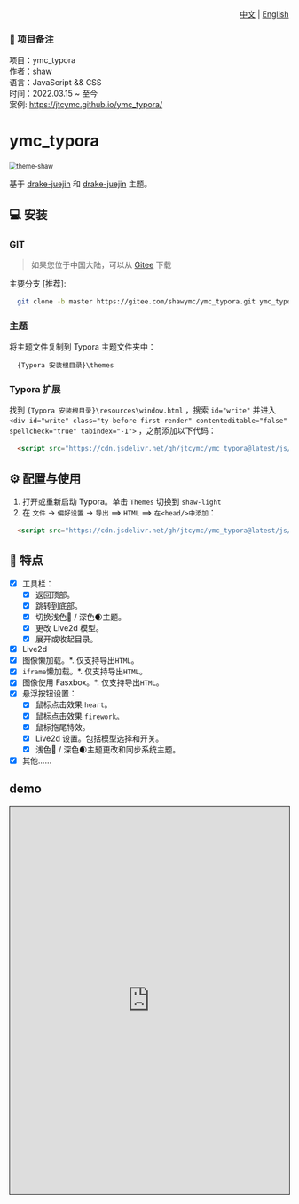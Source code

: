 <div align="right"><a title="Chinese" href="./README_CN.md">中文</a> | <a title="Chinese" href="./README.md">English</a></div>

### 🎉 项目备注
项目：ymc_typora   
作者：shaw  
语言：JavaScript && CSS  
时间：2022.03.15 ~ 至今  
案例:  https://jtcymc.github.io/ymc_typora/
# ymc_typora

<img src="https://cdn.jsdelivr.net/gh/jtcymc/ymc_typora@latest/docs/imgs/theme-shaw.png" style="zoom:80%;" alt="theme-shaw" />


基于 [drake-juejin](https://github.com/liangjingkanji/DrakeTyporaTheme) 和 [drake-juejin](https://github.com/liangjingkanji/DrakeTyporaTheme) 主题。


## 💻 安装


### GIT


> 如果您位于中国大陆，可以从 [Gitee](*https://gitee.com/shawymc/ymc_typora.git*) 下载


主要分支 [推荐]:


```bash
  git clone -b master https://gitee.com/shawymc/ymc_typora.git ymc_typora
```


### 主题
将主题文件复制到 Typora 主题文件夹中：


```text
  {Typora 安装根目录}\themes
```


### Typora 扩展
找到 `{Typora 安装根目录}\resources\window.html` ，搜索 `id="write"` 并进入 `<div id="write" class="ty-before-first-render" contenteditable="false" spellcheck="true" tabindex="-1">` ，之前添加以下代码：
```html
  <script src="https://cdn.jsdelivr.net/gh/jtcymc/ymc_typora@latest/js/autoload-shaw-page-component.min.js"></script>
```


## ⚙ 配置与使用
1. 打开或重新启动 Typora。单击 `Themes` 切换到 `shaw-light`
2. 在 `文件` -> `偏好设置` -> `导出` ==> `HTML` ==> `在<head/>中添加`：
```html
  <script src="https://cdn.jsdelivr.net/gh/jtcymc/ymc_typora@latest/js/autoload-shaw-page-component.min.js"></script>
```



## 🎉 特点
- [x] 工具栏：
    - [x] 返回顶部。
    - [x] 跳转到底部。
    - [x] 切换浅色🔆 / 深色🌒主题。
    - [x] 更改 Live2d 模型。
    - [x] 展开或收起目录。
- [x] Live2d
- [x] 图像懒加载。*. 仅支持导出`HTML`。
- [x] `iframe`懒加载。*. 仅支持导出`HTML`。
- [x] 图像使用 Fasxbox。*. 仅支持导出`HTML`。
- [x] 悬浮按钮设置：
    - [x] 鼠标点击效果 `heart`。
    - [x] 鼠标点击效果 `firework`。
    - [x] 鼠标拖尾特效。
    - [x] Live2d 设置。包括模型选择和开关。
    - [x] 浅色🔆 / 深色🌒主题更改和同步系统主题。
- [x] 其他......

## demo



 <iframe src="https://jtcymc.github.io/ymc_typora/" style="width:100%;height:700px;border: 1px solid"/>



## 📷 屏幕截图

<img src="https://cdn.jsdelivr.net/gh/jtcymc/ymc_typora@latest/docs/imgs/shaw-light.png" style="zoom:80%;" alt="shaw-light" />





​			<img src="https://cdn.jsdelivr.net/gh/jtcymc/ymc_typora@latest/docs/imgs/shaw-dark.png" style="zoom:80%;" alt="shaw-dark" />


​			<img src="images/README_CN/float-btn.png" style="zoom:100%;border: 1px solid" alt="float-btn" />



## 配置教程
### 图释
#### Typora编辑页有效



目前会对图片自动编号，但要正确显示图释（`alt`属性值），还需额外修改<u>frame.js</u>源码（在安装路径<span alt="str">Typora/resources/appsrc/window</span>下），分别定位到`class='md-image md-img-loaded"+w+"' "+b+"><span class='md-meta md-before md-content' contenteditable='true'>"+h+"</span>"+`以及`contenteditable='false' class='md-image"+L+"' data-src='"+k+"' "+b+"><span class='md-meta md-before md-content' contenteditable='true'>"+h+"</span>"+`处（注意Typora版本不同，相关代码可能有所区别），将两处末尾都后面替换为以下字符串即可：

```js
"<span class='CustomImg' alt='"+ F.getAttribute("alt")+"'>" +F.outerHTML+"</span></span>"
```

<img src="https://cdn.jsdelivr.net/gh/jtcymc/ymc_typora@latest/docs/imgs/image-20230429153541789.png" style="zoom:80%;" alt="pageInfo" />



#### 导出html支持图释

typora主题设置

```css
/* 导出时才会展示，避免因img标签导致的不生效问题 */
#write p:has(img):not(.md-end-block)::after {
  counter-increment: imgNum;
  content: "图" counter(imgNum) " " attr(alt) !important;
  text-align: center;
  width: 100%;
  margin-top: 8px !important;
  font-size: small;
  display: inline-block;
}
```



JS <a href="extend/js/ui/shaw-typora-expend.js"> shaw-typora-expend.js</a>

```javascript
/**
 * 使用JS实现 给所有 <p><img/></p> 中的p添加alt属性，p的alt值来源 img的alt
 * 为了实现导出的图解释
 */

function shaw_img_alt_to_p_label() {
    // 获取所有的 <p><img/></p> 元素
    const paragraphs = document.querySelectorAll('p > img');
    paragraphs.forEach(img => {
        const parent = img.parentElement;
        const alt = img.getAttribute('alt');
        const pAlt = parent.getAttribute('alt');
        if (parent && alt && !pAlt) {
            // 添加 alt 属性到父元素 p 上
            parent.setAttribute('alt', ". " + alt);
        }
    });
}

window.addEventListener('load', function () {
    shaw_img_alt_to_p_label();
});
```
### 导出html支持图片和iframe懒加载

#### typora 部分修改

找到`{typora安装路径}\resources\appsrc\window\frame.js`   搜索`async exportAndSaveHTML(e)` 在  `var n = await this.exportToHTML(e);` 后面添加 如下代码：

```javascript
var regex = /<p[^>]*>\s*<img([^>]+)src=([^>\s]+)(.*?)>\s*<\/p>/gi;
n = n.replace(regex, '<p><img$1data-src=$2$3></p>');
```



完整代码：<a href="extend/js/ui/shaw-typora-expend.js"> shaw-typora-expend.js</a>

```javascript
async exportAndSaveHTML(e) {
    var t = await p.showExportDialog("html", e);
    if (t) {
        this.recordLastExport(e, t);
        var n = await this.exportToHTML(e);
        // ===========================添加代码============start===========================
        var regex = /<p[^>]*>\s*<img([^>]+)src=([^>\s]+)(.*?)>\s*<\/p>/gi;
        n = n.replace(regex, '<p><img$1data-src=$2$3></p>');
        //n = n.replace(/<iframe src=/g, "<iframe data-src="); // 2023/07/08 添加iframe懒加载
        var iframeRegx = /(<iframe\s+[^>]*)(\bsrc\s*=\s*["']?([^>"' ]+)\s*["']?)([^>]*>)/g;
        n = n.replace(iframeRegx, `$1 data-src="$3"$4`); // 2023/07/15
        // ===========================添加代码============end===========================
        File.fs.writeFile(t, n, n => {
            n ? (c.showDialog({
                title: m.localize.getString("Error"),
                html: m.localize.getString("Failed to export file to <em>{0}</em>", "Panel").format(a.escape(t)) + "<br/>" + a.escape(n.message),
                backdrop: "static",
                type: "error"
            }), console.sendError(n, "warn")) : w("html", t, e)
        })
    }
}
```



#### 懒加载代码

```javascript
/***
 * 优化Typora导出，图片实现懒加载
 */

async function lazyLoadImg(img) {
  const intersectionObserver = new IntersectionObserver(
    (entries) => {
      if (entries[0].isIntersecting) {

        const src_tmp = img.getAttribute('data-src');
        // 图片进入可视区域，加载图片
        // 先保存原始的 src，加载后再替换。
        const originalSrc = src_tmp ? src_tmp : "https://hnt-oss.oss-cn-chengdu.aliyuncs.com/js/ui/Not-find-img.png";
        img.onload = () => {
          // 图片加载完成后移除观察器
          intersectionObserver.disconnect();
        };
        img.src = originalSrc;
      }
    },
    { threshold: 0.01 }
  );
  intersectionObserver.observe(img);
}

/**
 * iframe 懒加载
 * @param iframeTag
 */
async function lazyLoadIframe(iframeTag) {
  const intersectionObserver = new IntersectionObserver(
    (entries) => {
      if (entries[0].isIntersecting) {
        const src_tmp = iframeTag.getAttribute("data-src");
        // 图片进入可视区域，加载图片
        // 先保存原始的 src，加载后再替换。
        iframeTag.onload = () => {
          // 图片加载完成后移除观察器
          intersectionObserver.disconnect();
        };
        iframeTag.src = src_tmp;
      }
    },
    { threshold: 0.01 }
  );
  intersectionObserver.observe(iframeTag);
}

function initLazyLoad() {
  const imgs = document.querySelectorAll("p img[data-src]");
  imgs.forEach((img) => {
    lazyLoadImg(img);
  });
	 // 2023/07/08 添加iframe懒加载 start
  const iframeTags = document.querySelectorAll("iframe[data-src]");
  iframeTags.forEach((tag) => {
    lazyLoadIframe(tag);
  });
  // 2023/07/08 添加iframe懒加载 end
}

window.addEventListener('load', initLazyLoad);
```

